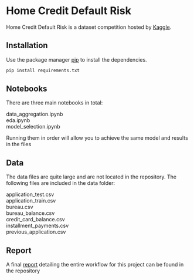 # Home Credit Default Risk

Home Credit Default Risk is a dataset competition hosted by [Kaggle](https://www.kaggle.com/competitions/home-credit-default-risk/overview). 

## Installation

Use the package manager [pip](https://pip.pypa.io/en/stable/) to install the dependencies.

```bash
pip install requirements.txt
```

## Notebooks

There are three main notebooks in total:

data_aggregation.ipynb\
eda.ipynb\
model_selection.ipynb

Running them in order will allow you to achieve the same model and results in the files

## Data

The data files are quite large and are not located in the repository. The following files are included in the data folder:

application_test.csv\
application_train.csv\
bureau.csv\
bureau_balance.csv\
credit_card_balance.csv\
installment_payments.csv\
previous_application.csv

## Report

A final [report](https://github.com/julian-fong/home-credit-default-risk/blob/main/Home_Credit_Default_Risk.pdf) detailing the entire workflow for this project can be found in the repository
